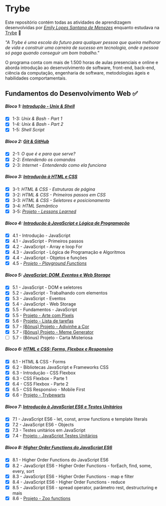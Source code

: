 # Trybe

Este repositório contém todas as atividades de aprendizagem desenvolvidas por _[Emily Lopes Santana de Menezes](https://www.linkedin.com/in/emilydemenezes/)_ enquanto estudava na [Trybe](https://www.betrybe.com/) :rocket:

_"A Trybe é uma escola do futuro para qualquer pessoa que queira melhorar de vida e construir uma carreira de sucesso em tecnologia, onde a pessoa só paga quando conseguir um bom trabalho."_

O programa conta com mais de 1.500 horas de aulas presenciais e online e aborda introdução ao desenvolvimento de software, front-end, back-end, ciência da computação, engenharia de software, metodologias ágeis e habilidades comportamentais.

## Fundamentos do Desenvolvimento Web :white_check_mark:

##### Bloco 1: [Introdução - Unix & Shell](https://github.com/emilylmenezes/trybe--exercises/tree/master/fundamentos/bloco-01-unix-%26-bash)

- [x] 1-3: _Unix & Bash - Part 1_
- [x] 1-4: _Unix & Bash - Part 2_
- [x] 1-5: _Shell Script_  

##### Bloco 2: [Git & GitHub](https://github.com/emilylmenezes/trybe--exercises/tree/master/fundamentos/bloco-02-Git%20%26%20Github-Internet)

- [x] 2-1: _O que é e para que serve?_
- [x] 2-2: _Entendendo os comandos_
- [x] 2-3: _Internet - Entendendo como ela funciona_

##### Bloco 3: [Introdução à HTML e CSS](https://github.com/emilylmenezes/trybe--exercises/tree/master/fundamentos/bloco-3-introducao-a-html-e-css)

- [x] 3-1: _HTML & CSS - Estruturas de página_
- [x] 3-2: _HTML & CSS - Primeiros passos em CSS_
- [x] 3-3: _HTML & CSS - Seletores e posicionamento_
- [x] 3-4: _HTML Semântico_
- [X] 3-5: _[Projeto - Lessons Learned](https://github.com/tryber/sd-022-a-project-lessons-learned/pull/68)_

##### Bloco 4: [Introdução à JavaScript e Lógica de Programação](https://github.com/emilylmenezes/trybe--exercises/tree/master/fundamentos/bloco-4-introducao-a-javascript-e-logica-de-programacao)
- [x] 4.1 - Introdução - JavaScript
- [x] 4.1 - JavaScript - Primeiros passos
- [x] 4.2 - JavaScript - Array e loop For
- [x] 4.3 - JavaScript - Lógica de Programação e Algoritmos
- [x] 4.4 - JavaScript - Objetos e funções
- [x] 4.5 - _[Projeto - Playground Functions](https://github.com/tryber/sd-022-a-project-playground-functions/tree/emily-menezes-playground-functions)_

##### Bloco 5: [JavaScript: DOM, Eventos e Web Storage](https://github.com/emilylmenezes/trybe--exercises/tree/master/fundamentos/bloco-5-javascript-dom-eventos-e-web-storage)
- [x] 5.1 - JavaScript - DOM e seletores
- [x] 5.2 - JavaScript - Trabalhando com elementos
- [x] 5.3 - JavaScript - Eventos
- [x] 5.4 - JavaScript - Web Storage
- [x] 5.5 - Fundamentos - JavaScript 
- [x] 5.5 - [Projeto - Arte com Pixels](https://github.com/tryber/sd-022-a-project-pixels-art/tree/emily-menezes-project-pixels-art)
- [x] 5.6 - [Projeto - Lista de tarefas](https://github.com/tryber/sd-022-a-project-todo-list/tree/emily-menezes-todo-list)
- [x] 5.7 - [(Bônus) Projeto - Adivinhe a Cor](https://github.com/tryber/sd-022-a-project-color-guess/tree/emily-menezes-color-guess)
- [x] 5.7 - [(Bônus) Projeto - Meme Generator](https://github.com/tryber/sd-022-a-project-mistery-letter/tree/emily-menezes-mistery-letter)
- [ ] 5.7 - (Bônus) Projeto - Carta Misteriosa

##### Bloco 6: [HTML e CSS: Forms, Flexbox e Responsivo](https://github.com/emilylmenezes/trybe--exercises/tree/master/fundamentos/bloco-6-html-e-css-forms-flexbox-e-responsivo)
- [x] 6.1 - HTML & CSS - Forms
- [x] 6.2 - Bibliotecas JavaScript e Frameworks CSS
- [x] 6.3 - Introdução - CSS Flexbox
- [x] 6.3 - CSS Flexbox - Parte 1
- [x] 6.4 - CSS Flexbox - Parte 2
- [x] 6.5 - CSS Responsivo - Mobile First
- [x] 6.6 - [Projeto - Trybewarts](https://github.com/tryber/sd-022-a-project-trybewarts/tree/emily-menezes-trybewarts)

##### Bloco 7: [Introdução à JavaScript ES6 e Testes Unitários](https://github.com/emilylmenezes/trybe--exercises/tree/master/fundamentos/bloco-7-introducao-a-javascript-es6-e-testes-unitarios)
- [x] 7.1 - JavaScript ES6 - let, const, arrow functions e template literals
- [x] 7.2 - JavaScript ES6 - Objects
- [x] 7.3 - Testes unitários em JavaScript
- [x] 7.4 - [Projeto - JavaScript Testes Unitários](https://github.com/tryber/sd-022-a-project-js-unit-tests/tree/emily-menezes-project-js-unit-test)

##### Bloco 8: [Higher Order Functions do JavaScript ES6](https://github.com/emilylmenezes/trybe-exercicios/tree/main/fundamentos/bloco-8-higher-order-functions-do-javascript-es6)
- [x] 8.1 - Higher Order Functions do JavaScript ES6
- [x] 8.2 - JavaScript ES6 - Higher Order Functions - forEach, find, some, every, sort
- [x] 8.3 - JavaScript ES6 - Higher Order Functions - map e filter
- [x] 8.4 - JavaScript ES6 - Higher Order Functions - reduce
- [x] 8.5 - JavaScript ES6 - spread operator, parâmetro rest, destructuring e mais
- [x] 8.6 - [Projeto - Zoo functions](https://github.com/tryber/sd-022-a-project-zoo-functions/pull/75)
